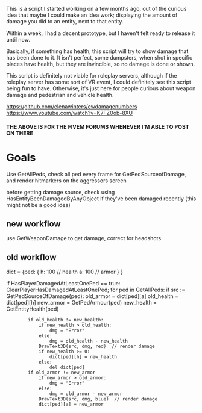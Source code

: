 This is a script I started working on a few months ago, out of the curious idea that maybe I could make an idea work; displaying the amount of damage you did to an entity, next to that entity.

Within a week, I had a decent prototype, but I haven't felt ready to release it until now.

Basically, if something has health, this script will try to show damage that has been done to it. It isn't perfect, some dumpsters, when shot in specific places have health, but they are invincible, so no damage is done or shown.

This script is definitely not viable for roleplay servers, although if the roleplay server has some sort of VR event, I could definitely see this script being fun to have. Otherwise, it's just here for people curious about weapon damage and pedestrian and vehicle health.

https://github.com/elenawinters/ewdamagenumbers
https://www.youtube.com/watch?v=K7FZ0ob-8XU

#### THE ABOVE IS FOR THE FIVEM FORUMS WHENEVER I'M ABLE TO POST ON THERE
# Goals

Use GetAllPeds, check all ped every frame for GetPedSourceofDamage, and render hitmarkers on the aggressors screen

before getting damage source, check using HasEntityBeenDamagedByAnyObject if they've been damaged recently (this might not be a good idea)


## new workflow

use GetWeaponDamage to get damage, correct for headshots

## old workflow

dict = {ped: {
        h: 100  // health
        a: 100  // armor
    }
}

if HasPlayerDamagedAtLeastOnePed == true:
    ClearPlayerHasDamagedAtLeastOnePed;
    for ped in GetAllPeds:
        if src := GetPedSourceOfDamage(ped):
            old_armor = dict[ped][a]
            old_health = dict[ped][h]
            new_armor = GetPedArmour(ped)
            new_health = GetEntityHealth(ped)

            if old_health != new_health:
                if new_health > old_health:
                    dmg = "Error"
                else:
                    dmg = old_health - new_health
                DrawText3D(src, dmg, red)  // render damage
                if new_health >= 0:
                    dict[ped][h] = new_health
                else:
                    del dict[ped]
            if old_armor != new_armor
                if new_armor > old_armor:
                    dmg = "Error"
                else:
                    dmg = old_armor - new_armor
                DrawText3D(src, dmg, blue)  // render damage
                dict[ped][a] = new_armor

                


